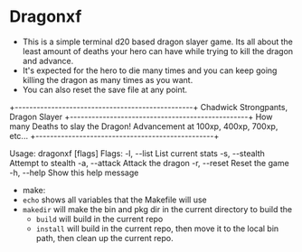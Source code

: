 # Dragonxf
* This is a simple terminal d20 based dragon slayer game. Its all about the least amount of deaths your hero can have while trying to kill the dragon and advance.
* It's expected for the hero to die many times and you can keep going killing the dragon as many times as you want.
* You can also reset the save file at any point.

+-------------------------------------------------+
        Chadwick Strongpants, Dragon Slayer
+-------------------------------------------------+
        How many Deaths to slay the Dragon!
      Advancement at 100xp, 400xp, 700xp, etc...
+-------------------------------------------------+

Usage: dragonxf [flags]
Flags:
  -l, --list    List current stats
  -s, --stealth Attempt to stealth
  -a, --attack  Attack the dragon
  -r, --reset   Reset the game
  -h, --help    Show this help message

* make:
* `echo` shows all variables that the Makefile will use
* `makedir` will make the bin and pkg dir in the current directory to build the
	* `build` will build in the current repo
	* `install` will build in the current repo, then move it to the local bin path, then clean up the current repo.
